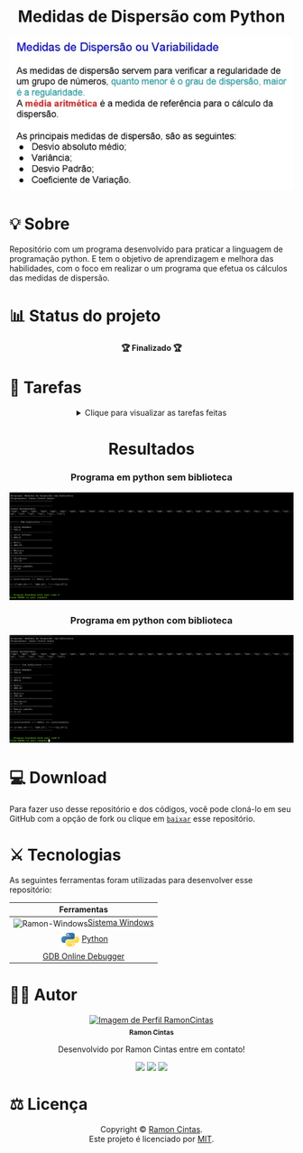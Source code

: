 <div align="center">
  <b><h1>Medidas de Dispersão com Python</h1></b>
  
![Alt text](./medidas.jpg "Optional title")
</div>

##

<div align="eight">
  <b><h1>💡 Sobre</h1></b>
</div>

Repositório com um programa desenvolvido para praticar a linguagem de programação python. E tem o objetivo de aprendizagem e melhora das habilidades, com o foco em realizar o um programa que efetua os cálculos das medidas de dispersão.

##

<div align="eight">
  <b><h1>📊 Status do projeto</h1></b>
</div>

<div align="center">
  <b>🏆 Finalizado 🏆</b>
</div>

##

<div align="eight">
  <b><h1>🎯 Tarefas</h1></b>
</div>

<div align="center">
<details>
<summary>Clique para visualizar as tarefas feitas</summary>

|      Estado      |     Plataforma   |                 Tarefa                |
|      :---:       |       :---:      |                  :---:                |
|:heavy_check_mark:|:computer:        |Criar um programa python que efetua os cálculos das medidas de dispersão sem biblioteca|
|:heavy_check_mark:|:computer:        |Criar um programa python que efetua os cálculos das medidas de dispersão com biblioteca|

</details>
</div>

##

<div align="center">
  <b><h1>Resultados</h1></b>
</div>

<div align="center">

### Programa em python sem biblioteca

![Alt text](./resultado-sem-biblioteca.png "Optional title")

### Programa em python com biblioteca 

![Alt text](./resultado-com-biblioteca.png "Optional title")

</div>

##

<div align="eight">
  <b><h1>💻 Download</h1></b>
</div>

Para fazer uso desse repositório e dos códigos, você pode cloná-lo em seu GitHub com a opção de fork ou clique em [`baixar`](https://github.com/RamonCintas/Medidas-de-dispersao/archive/refs/heads/main.zip) esse repositório.

##

<div align="eight">
  <b><h1>⚔️ Tecnologias</h1></b>
</div>

As seguintes ferramentas foram utilizadas para desenvolver esse repositório:

<div align="center">

|Ferramentas|
|:-:|
|<img align="center" alt="Ramon-Windows" height="30" width="40" src="https://cdn.jsdelivr.net/gh/devicons/devicon/icons/windows8/windows8-original.svg">[Sistema Windows](https://www.microsoft.com/pt-br/windows)|
|<img align="center" alt="Ramon-Python" height="30" width="40" src="https://raw.githubusercontent.com/devicons/devicon/master/icons/python/python-original.svg">[Python](https://www.python.org/)|
|[GDB Online Debugger](https://www.onlinegdb.com/)|

</div>

##

<div align="eight">
  <b><h1> 👨‍💻 Autor</h1></b>
</div>

<div align="center">

<a href="https://github.com/RamonCintas">
 <img src="https://github.com/RamonCintas.png" width="100px;" alt="Imagem de Perfil RamonCintas"/>
 <br/>
 <sub><b>Ramon Cintas</b></sub>
</a>

Desenvolvido por Ramon Cintas entre em contato!

 <a href="https://github.com/RamonCintas" target="_blank"><img src="https://img.shields.io/badge/GitHub-100000?style=for-the-badge&logo=github&logoColor=white" target="_blank"></a> 
 <a href = "mailto:ramoncg.oficial2018@gmail.com"><img src="https://img.shields.io/badge/Gmail-D14836?style=for-the-badge&logo=gmail&logoColor=white" target="_blank"></a>
 <a href="https://www.linkedin.com/in/ramon-cg/" target="_blank"><img src="https://img.shields.io/badge/-LinkedIn-%230077B5?style=for-the-badge&logo=linkedin&logoColor=white" target="_blank"></a>

</div>

##

<div align="eight">
  <b><h1>⚖️ Licença</h1></b>
</div>

<div align="center">

Copyright © [Ramon Cintas](https://github.com/RamonCintas).<br />
Este projeto é licenciado por [MIT](./LICENSE).

</div>

